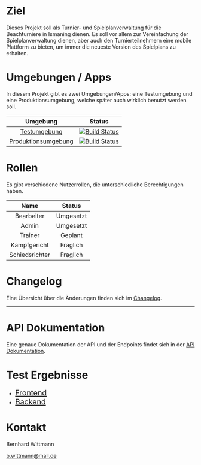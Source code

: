 # Ziel

Dieses Projekt soll als Turnier- und Spielplanverwaltung für die Beachturniere in Ismaning dienen. Es soll vor allem zur Vereinfachung der Spielplanverwaltung dienen, aber auch den Turnierteilnehmern eine mobile Plattform zu bieten, um immer die neueste Version des Spielplans zu erhalten.

# Umgebungen / Apps

In diesem Projekt gibt es zwei Umgebungen/Apps: eine Testumgebung und eine Produktionsumgebung, welche später auch wirklich benutzt werden soll.

| Umgebung      | Status        |
|:-------------:|:-------------:|
| [Testumgebung](https://spielplanismaning-testing.herokuapp.com) | [![Build Status](https://travis-ci.org/BerniWittmann/spielplanismaning.svg?branch=develop)](https://travis-ci.org/BerniWittmann/spielplanismaning) |
| [Produktionsumgebung](https://spielplanismaning.herokuapp.com) | [![Build Status](https://travis-ci.org/BerniWittmann/spielplanismaning.svg?branch=master)](https://travis-ci.org/BerniWittmann/spielplanismaning) |


# Rollen

Es gibt verschiedene Nutzerrollen, die unterschiedliche Berechtigungen haben.

| Name          | Status        |
|:-------------:|:-------------:|
| Bearbeiter    | Umgesetzt     |
| Admin         | Umgesetzt     |
| Trainer       | Geplant       |
| Kampfgericht  | Fraglich      |
| Schiedsrichter| Fraglich      |

# Changelog

Eine Übersicht über die Änderungen finden sich im [Changelog](https://github.com/BerniWittmann/spielplanismaning/releases).

---

# API Dokumentation

Eine genaue Dokumentation der API und der Endpoints findet sich in der <a href="./api">API Dokumentation</a>.

# Test Ergebnisse

- <a href="./tests/frontend" style="font-size: 20px;">Frontend</a>
- <a href="./tests/backend" style="font-size: 20px;">Backend</a>

# Kontakt

Bernhard Wittmann

[b.wittmann@mail.de](mailto:b.wittmann@mail.de)